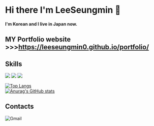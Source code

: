 # Hi there I'm LeeSeungmin 👋
#### I'm Korean and I live in Japan now.
## MY Portfolio website >>>https://leeseungmin0.github.io/portfolio/
## Skills
<img src="https://img.shields.io/badge/HTML-E34F26?style=flat-square&logo=HTML5&logoColor=white"/> <img src="https://img.shields.io/badge/CSS-1572B6?style=flat-square&logo=CSS3&logoColor=white"/> <img src="https://img.shields.io/badge/JavaScript-F7DF1E?style=flat-square&logo=JavaScript&logoColor=black"/>


[![Top Langs](https://github-readme-stats.vercel.app/api/top-langs/?username=leeseungmin0&layout=compact)](https://github.com/anuraghazra/github-readme-stats)</br>
[![Anurag's GitHub stats](https://github-readme-stats.vercel.app/api?username=leeseungmin0)](https://github.com/anuraghazra/github-readme-stats)

## Contacts
![Gmail](https://img.shields.io/badge/Gmail-D14836?style=for-the-badge&logo=gmail&logoColor=white)

<!--


**leeseungmin0/leeseungmin0** is a ✨ _special_ ✨ repository because its `README.md` (this file) appears on your GitHub profile.

Here are some ideas to get you started:

- 🔭 I’m currently working on ...
- 🌱 I’m currently learning ...
- 👯 I’m looking to collaborate on ...
- 🤔 I’m looking for help with ...
- 💬 Ask me about ...
- 📫 How to reach me: ...
- 😄 Pronouns: ...
- ⚡ Fun fact: ...
-->
